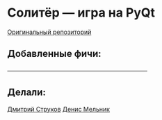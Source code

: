 # Солитёр — игра на PyQt
[Оригинальный репозиторий](https://github.com/hayeah/playing-cards-assets)

## Добавленные фичи:
———————————————————————

## Делали:
[Дмитрий Струков](https://github.com/itsDarix)
[Денис Мельник](https://github.com/AntiSlang)